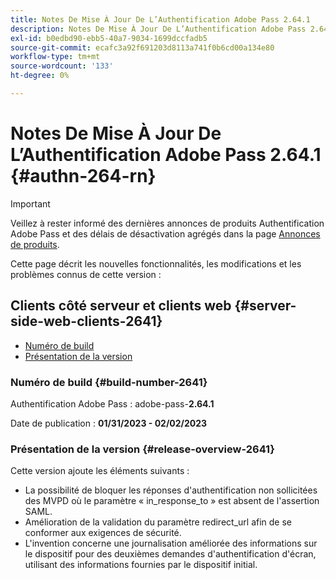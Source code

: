 ```yaml
---
title: Notes De Mise À Jour De L’Authentification Adobe Pass 2.64.1
description: Notes De Mise À Jour De L’Authentification Adobe Pass 2.64.1
exl-id: b0edbd90-ebb5-40a7-9034-1699dccfadb5
source-git-commit: ecafc3a92f691203d8113a741f0b6cd00a134e80
workflow-type: tm+mt
source-wordcount: '133'
ht-degree: 0%

---
```


# Notes De Mise À Jour De L’Authentification Adobe Pass 2.64.1 {#authn-264-rn}

>[!IMPORTANT]
>
> Veillez à rester informé des dernières annonces de produits Authentification Adobe Pass et des délais de désactivation agrégés dans la page [Annonces de produits](/help/authentication/product-announcements.md).

Cette page décrit les nouvelles fonctionnalités, les modifications et les problèmes connus de cette version :

## Clients côté serveur et clients web {#server-side-web-clients-2641}

* [Numéro de build](#build-number-2641)
* [Présentation de la version](#release-overview-2641)

### Numéro de build {#build-number-2641}

Authentification Adobe Pass : adobe-pass-**2.64.1**

Date de publication : **01/31/2023 - 02/02/2023**

### Présentation de la version {#release-overview-2641}

Cette version ajoute les éléments suivants :

* La possibilité de bloquer les réponses d&#39;authentification non sollicitées des MVPD où le paramètre « in_response_to » est absent de l&#39;assertion SAML.
* Amélioration de la validation du paramètre redirect_url afin de se conformer aux exigences de sécurité.
* L&#39;invention concerne une journalisation améliorée des informations sur le dispositif pour des deuxièmes demandes d&#39;authentification d&#39;écran, utilisant des informations fournies par le dispositif initial.
